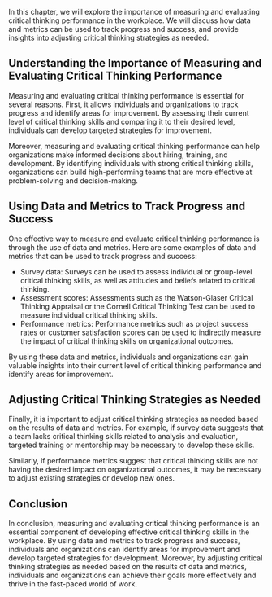 
In this chapter, we will explore the importance of measuring and evaluating critical thinking performance in the workplace. We will discuss how data and metrics can be used to track progress and success, and provide insights into adjusting critical thinking strategies as needed.

Understanding the Importance of Measuring and Evaluating Critical Thinking Performance
--------------------------------------------------------------------------------------

Measuring and evaluating critical thinking performance is essential for several reasons. First, it allows individuals and organizations to track progress and identify areas for improvement. By assessing their current level of critical thinking skills and comparing it to their desired level, individuals can develop targeted strategies for improvement.

Moreover, measuring and evaluating critical thinking performance can help organizations make informed decisions about hiring, training, and development. By identifying individuals with strong critical thinking skills, organizations can build high-performing teams that are more effective at problem-solving and decision-making.

Using Data and Metrics to Track Progress and Success
----------------------------------------------------

One effective way to measure and evaluate critical thinking performance is through the use of data and metrics. Here are some examples of data and metrics that can be used to track progress and success:

* Survey data: Surveys can be used to assess individual or group-level critical thinking skills, as well as attitudes and beliefs related to critical thinking.
* Assessment scores: Assessments such as the Watson-Glaser Critical Thinking Appraisal or the Cornell Critical Thinking Test can be used to measure individual critical thinking skills.
* Performance metrics: Performance metrics such as project success rates or customer satisfaction scores can be used to indirectly measure the impact of critical thinking skills on organizational outcomes.

By using these data and metrics, individuals and organizations can gain valuable insights into their current level of critical thinking performance and identify areas for improvement.

Adjusting Critical Thinking Strategies as Needed
------------------------------------------------

Finally, it is important to adjust critical thinking strategies as needed based on the results of data and metrics. For example, if survey data suggests that a team lacks critical thinking skills related to analysis and evaluation, targeted training or mentorship may be necessary to develop these skills.

Similarly, if performance metrics suggest that critical thinking skills are not having the desired impact on organizational outcomes, it may be necessary to adjust existing strategies or develop new ones.

Conclusion
----------

In conclusion, measuring and evaluating critical thinking performance is an essential component of developing effective critical thinking skills in the workplace. By using data and metrics to track progress and success, individuals and organizations can identify areas for improvement and develop targeted strategies for development. Moreover, by adjusting critical thinking strategies as needed based on the results of data and metrics, individuals and organizations can achieve their goals more effectively and thrive in the fast-paced world of work.
